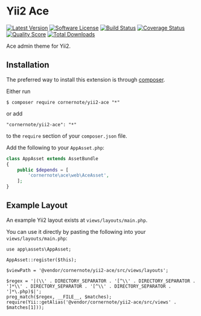 # Yii2 Ace

[![Latest Version](https://img.shields.io/github/tag/cornernote/yii2-ace.svg?style=flat-square&label=release)](https://github.com/cornernote/yii2-ace/tags)
[![Software License](https://img.shields.io/badge/license-BSD-brightgreen.svg?style=flat-square)](LICENSE.md)
[![Build Status](https://img.shields.io/travis/cornernote/yii2-ace/master.svg?style=flat-square)](https://travis-ci.org/cornernote/yii2-ace)
[![Coverage Status](https://img.shields.io/scrutinizer/coverage/g/cornernote/yii2-ace.svg?style=flat-square)](https://scrutinizer-ci.com/g/cornernote/yii2-ace/code-structure)
[![Quality Score](https://img.shields.io/scrutinizer/g/cornernote/yii2-ace.svg?style=flat-square)](https://scrutinizer-ci.com/g/cornernote/yii2-ace)
[![Total Downloads](https://img.shields.io/packagist/dt/cornernote/yii2-ace.svg?style=flat-square)](https://packagist.org/packages/cornernote/yii2-ace)

Ace admin theme for Yii2.


## Installation

The preferred way to install this extension is through [composer](http://getcomposer.org/download/).

Either run

```
$ composer require cornernote/yii2-ace "*"
```

or add

```
"cornernote/yii2-ace": "*"
```

to the `require` section of your `composer.json` file.



Add the following to your `AppAsset.php`:

```php
class AppAsset extends AssetBundle
{
    public $depends = [
        'cornernote\ace\web\AceAsset',
    ];
}
```


## Example Layout

An example Yii2 layout exists at `views/layouts/main.php`.

You can use it directly by pasting the following into your `views/layouts/main.php`:

```
use app\assets\AppAsset;

AppAsset::register($this);

$viewPath = '@vendor/cornernote/yii2-ace/src/views/layouts';

$regex = '|(\\' . DIRECTORY_SEPARATOR . '[^\\' . DIRECTORY_SEPARATOR . ']*\\' . DIRECTORY_SEPARATOR . '[^\\' . DIRECTORY_SEPARATOR . ']*\.php)$|';
preg_match($regex, __FILE__, $matches);
require(Yii::getAlias('@vendor/cornernote/yii2-ace/src/views' . $matches[1]));
```
